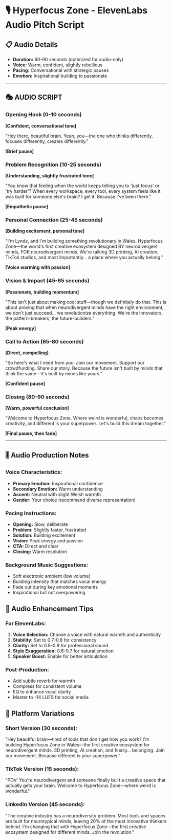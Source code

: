 # 🎙️ Hyperfocus Zone - ElevenLabs Audio Pitch Script

## 📋 Audio Details
- **Duration:** 60-90 seconds (optimized for audio-only)
- **Voice:** Warm, confident, slightly rebellious
- **Pacing:** Conversational with strategic pauses
- **Emotion:** Inspirational building to passionate

---

## 🎭 AUDIO SCRIPT

### Opening Hook (0-10 seconds)
**[Confident, conversational tone]**

"Hey there, beautiful brain. Yeah, you—the one who thinks differently, focuses differently, creates differently."

**[Brief pause]**

### Problem Recognition (10-25 seconds)
**[Understanding, slightly frustrated tone]**

"You know that feeling when the world keeps telling you to 'just focus' or 'try harder'? When every workspace, every tool, every system feels like it was built for someone else's brain? I get it. Because I've been there."

**[Empathetic pause]**

### Personal Connection (25-45 seconds)
**[Building excitement, personal tone]**

"I'm Lyndz, and I'm building something revolutionary in Wales. Hyperfocus Zone—the world's first creative ecosystem designed BY neurodivergent minds, FOR neurodivergent minds. We're talking 3D printing, AI creation, TikTok studios, and most importantly... a place where you actually belong."

**[Voice warming with passion]**

### Vision & Impact (45-65 seconds)
**[Passionate, building momentum]**

"This isn't just about making cool stuff—though we definitely do that. This is about proving that when neurodivergent minds have the right environment, we don't just succeed... we revolutionize everything. We're the innovators, the pattern-breakers, the future-builders."

**[Peak energy]**

### Call to Action (65-80 seconds)
**[Direct, compelling]**

"So here's what I need from you: Join our movement. Support our crowdfunding. Share our story. Because the future isn't built by minds that think the same—it's built by minds like yours."

**[Confident pause]**

### Closing (80-90 seconds)
**[Warm, powerful conclusion]**

"Welcome to Hyperfocus Zone. Where weird is wonderful, chaos becomes creativity, and different is your superpower. Let's build this dream together."

**[Final pause, then fade]**

---

## 🎚️ Audio Production Notes

### Voice Characteristics:
- **Primary Emotion:** Inspirational confidence
- **Secondary Emotion:** Warm understanding
- **Accent:** Neutral with slight Welsh warmth
- **Gender:** Your choice (recommend diverse representation)

### Pacing Instructions:
- **Opening:** Slow, deliberate
- **Problem:** Slightly faster, frustrated
- **Solution:** Building excitement
- **Vision:** Peak energy and passion
- **CTA:** Direct and clear
- **Closing:** Warm resolution

### Background Music Suggestions:
- Soft electronic ambient (low volume)
- Building intensity that matches vocal energy
- Fade out during key emotional moments
- Inspirational but not overpowering

## 🎵 Audio Enhancement Tips

### For ElevenLabs:
1. **Voice Selection:** Choose a voice with natural warmth and authenticity
2. **Stability:** Set to 0.7-0.8 for consistency
3. **Clarity:** Set to 0.8-0.9 for professional sound
4. **Style Exaggeration:** 0.6-0.7 for natural emotion
5. **Speaker Boost:** Enable for better articulation

### Post-Production:
- Add subtle reverb for warmth
- Compress for consistent volume
- EQ to enhance vocal clarity
- Master to -14 LUFS for social media

## 📱 Platform Variations

### Short Version (30 seconds):
"Hey beautiful brain—tired of tools that don't get how you work? I'm building Hyperfocus Zone in Wales—the first creative ecosystem for neurodivergent minds. 3D printing, AI creation, and finally... belonging. Join our movement. Because different is your superpower."

### TikTok Version (15 seconds):
"POV: You're neurodivergent and someone finally built a creative space that actually gets your brain. Welcome to Hyperfocus Zone—where weird is wonderful."

### LinkedIn Version (45 seconds):
"The creative industry has a neurodiversity problem. Most tools and spaces are built for neurotypical minds, leaving 20% of the most innovative thinkers behind. I'm changing that with Hyperfocus Zone—the first creative ecosystem designed for different minds. Join the revolution."